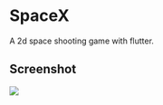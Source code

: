 # SpaceX

A 2d space shooting game with flutter.

## Screenshot

![](https://i.imgur.com/x5f3xwn.jpg)
